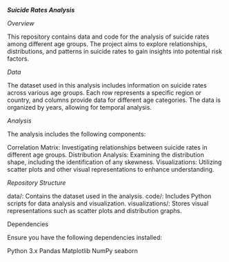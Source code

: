 ***Suicide Rates Analysis***

*Overview*

This repository contains data and code for the analysis of suicide rates among different age groups. The project aims to explore relationships, distributions, and patterns in suicide rates to gain insights into potential risk factors.

*Data*

The dataset used in this analysis includes information on suicide rates across various age groups. Each row represents a specific region or country, and columns provide data for different age categories. The data is organized by years, allowing for temporal analysis.

*Analysis*

The analysis includes the following components:

Correlation Matrix: Investigating relationships between suicide rates in different age groups.
Distribution Analysis: Examining the distribution shape, including the identification of any skewness.
Visualizations: Utilizing scatter plots and other visual representations to enhance understanding.

*Repository Structure*

data/: Contains the dataset used in the analysis.
code/: Includes Python scripts for data analysis and visualization.
visualizations/: Stores visual representations such as scatter plots and distribution graphs.


Dependencies

Ensure you have the following dependencies installed:


Python 3.x
Pandas
Matplotlib
NumPy
seaborn
